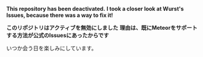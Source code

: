 **This repository has been deactivated.**
**I took a closer look at Wurst's Issues, because there was a way to fix it!**

**このリポジトリはアクティブを無効にしました**
**理由は、既にMeteorをサポートする方法が公式のIssuesにあったからです**


いつか会う日を楽しみにしています。
